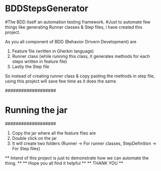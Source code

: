 # BDDStepsGenerator

#The BDD itself an automation testing framework.
#Just to automate few things like generating Runner classes & Step files, i have created this project.

As you all component of BDD (Behavior Drivern Development) are 
1. Feature file (written in Gherkin language)
2. Runner class (while running this class, it generates methods for each steps written in feature file)
3. Lastly the Step file 

So instead of creating runner class & copy pasting the methods in step file, using this project will save few time as it does the same.

###################
# Running the jar #
###################
1. Copy the jar where all the feature files are
2. Double click on the jar 
3. It will create two folders (Runner -> For runner classes, StepDefinition -> For Step files)




** Intend of this project is just to demonstrate how we can automate the thing. **
** Hope you all find it helpful **
** THANK YOU **
